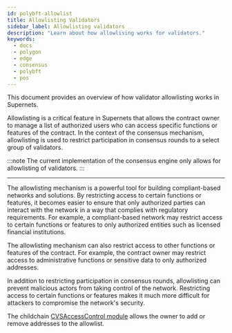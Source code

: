 ```yaml
---
id: polybft-allowlist
title: Allowlisting Validators
sidebar_label: Allowlisting validators
description: "Learn about how allowlising works for validators."
keywords:
  - docs
  - polygon
  - edge
  - consensus
  - polybft
  - pos
---
```


This document provides an overview of how validator allowlisting works in Supernets.

Allowlisting is a critical feature in Supernets that allows the contract owner to manage a list of authorized users who can access specific functions or features of the contract. In the context of the consensus mechanism, allowlisting is used to restrict participation in consensus rounds to a select group of validators.

:::note The current implementation of the consensus engine only allows for allowlisting of validators.
:::

---

The allowlisting mechanism is a powerful tool for building compliant-based networks and solutions. By restricting access to certain functions or features, it becomes easier to ensure that only authorized parties can interact with the network in a way that complies with regulatory requirements. For example, a compliant-based network may restrict access to certain functions or features to only authorized entities such as licensed financial institutions.

The allowlisting mechanism can also restrict access to other functions or features of the contract. For example, the contract owner may restrict access to administrative functions or sensitive data to only authorized addresses.

In addition to restricting participation in consensus rounds, allowlisting can prevent malicious actors from taking control of the network. Restricting access to certain functions or features makes it much more difficult for attackers to compromise the network's security.

The childchain [CVSAccessControl module](/docs/supernets/modules/access-control) allows the owner to add or remove addresses to the allowlist.
